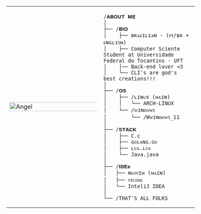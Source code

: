 <table>
  <tr>
    <td style="width: 50%;">
       <img src="https://github.com/Ludwig46692/Ludwig46692/blob/main/apollo-god-sun-background_jn77m.png" alt="Angel" style="width: 200%; border: none;"/>
    </td>
    <td style="width: 50%; vertical-align: top;">
      <p style="font-family: monospace; font-size: 17px;">
  
</p>

    /𝐀𝐁𝐎𝐔𝐓 𝐌𝐄
    │
    ├── /𝐁𝐈𝐎
    │    ├── ʙʀᴀᴢɪʟɪᴀɴ - (ᴘᴛ/ʙʀ + ᴇɴɢʟɪꜱʜ)
    │    ├── Computer Sciente Student at Universidade Federal do Tocantins - UFT
    │    │── Back-end lover <3    
    │    └── CLI's are god's best creations!!!
    │
    ├── /𝐎𝐒
    │    ├── /ʟɪɴᴜx (ᴍᴀɪɴ)
    │    │   └── ARCH-LINUX
    │    └── /ᴡɪɴᴅᴏᴡꜱ
    │        └── /Wᴡɪɴᴅᴏᴡꜱ_𝟣𝟣
    │            
    ├── /𝐒𝐓𝐀𝐂𝐊
    │    ├── C.c
    │    ├── ɢᴏʟᴀɴɢ.ɢᴏ
    │    ├── ʟᴜᴀ.ʟᴜᴀ
    │    └── Java.java
    │
    ├── /𝐈𝐃𝐄𝐬
    │   ├── ɴᴇᴏᴠɪᴍ (ᴍᴀɪɴ)
    │   ├── ᴠꜱᴄᴏᴅᴇ
    │   └── InteliJ IDEA
    │
    └── /THAT'S ALL FOLKS
